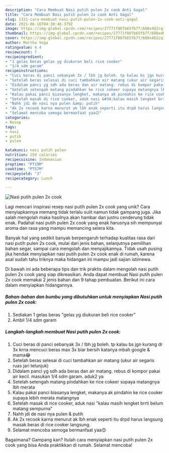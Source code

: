 ```yaml
---
description: "Cara Membuat Nasi putih pulen 2x cook Anti Gagal"
title: "Cara Membuat Nasi putih pulen 2x cook Anti Gagal"
slug: 1331-cara-membuat-nasi-putih-pulen-2x-cook-anti-gagal
date: 2021-06-16T04:30:46.379Z
image: https://img-global.cpcdn.com/recipes/27771f807b65fb7f/680x482cq70/nasi-putih-pulen-2x-cook-foto-resep-utama.jpg
thumbnail: https://img-global.cpcdn.com/recipes/27771f807b65fb7f/680x482cq70/nasi-putih-pulen-2x-cook-foto-resep-utama.jpg
cover: https://img-global.cpcdn.com/recipes/27771f807b65fb7f/680x482cq70/nasi-putih-pulen-2x-cook-foto-resep-utama.jpg
author: Martha Vega
ratingvalue: 4.4
reviewcount: 7
recipeingredient:
- "1 gelas beras gelas yg diukuran beli rice cooker"
- "1/4 sdm garam"
recipeinstructions:
- "Cuci beras di panci sebanyak 3x / lbh jg boleh. tp kalau bs jgn kurang dr 3x krna mencuci beras max 3x biar bersih katanya mbah google &amp; mama😂"
- "Setelah beras selesai di cuci tambahkan air matang (ukur air segaris ruas jari telunjuk)"
- "Didalam panci yg sdh ada beras dan air matang. rebus di kompor pakai air kecil. masukan 1/4 sdm garam. aduk2 ya"
- "Setelah setengah matang pindahkan ke rice cokeer supaya matangnya lbh merata"
- "Kalau pakai panci biasanya lengket, makanya ak pindahin ke rice cooker supaya lebih merata matangnya"
- "Setelah masak di rice cooker, aduk nasi &#34;kalau masih lengket brrti belum matang sempurna&#34;"
- "Nahh jdi de nasi nya pulen &amp; putih"
- "Ak 2x recook karna menurut ak lbh enak seperti itu drpd harus langsung masak beras di rice cooker langsung."
- "Selamat mencoba semoga bermanfaat yaa😊"
categories:
- Resep
tags:
- nasi
- putih
- pulen

katakunci: nasi putih pulen 
nutrition: 259 calories
recipecuisine: Indonesian
preptime: "PT19M"
cooktime: "PT57M"
recipeyield: "3"
recipecategory: Lunch

---
```



![Nasi putih pulen 2x cook](https://img-global.cpcdn.com/recipes/27771f807b65fb7f/680x482cq70/nasi-putih-pulen-2x-cook-foto-resep-utama.jpg)

Lagi mencari inspirasi resep nasi putih pulen 2x cook yang unik? Cara menyiapkannya memang tidak terlalu sulit namun tidak gampang juga. Jika salah mengolah maka hasilnya akan hambar dan justru cenderung tidak enak. Padahal nasi putih pulen 2x cook yang enak harusnya sih mempunyai aroma dan rasa yang mampu memancing selera kita.

Banyak hal yang sedikit banyak berpengaruh terhadap kualitas rasa dari nasi putih pulen 2x cook, mulai dari jenis bahan, selanjutnya pemilihan bahan segar, sampai cara mengolah dan menyajikannya. Tidak usah pusing jika hendak menyiapkan nasi putih pulen 2x cook enak di rumah, karena asal sudah tahu triknya maka hidangan ini mampu jadi sajian istimewa.




Di bawah ini ada beberapa tips dan trik praktis dalam mengolah nasi putih pulen 2x cook yang siap dikreasikan. Anda dapat membuat Nasi putih pulen 2x cook memakai 2 jenis bahan dan 9 tahap pembuatan. Berikut ini cara dalam menyiapkan hidangannya.

<!--inarticleads1-->

##### Bahan-bahan dan bumbu yang dibutuhkan untuk menyiapkan Nasi putih pulen 2x cook:

1. Sediakan 1 gelas beras &#34;gelas yg diukuran beli rice cooker&#34;
1. Ambil 1/4 sdm garam




<!--inarticleads2-->

##### Langkah-langkah membuat Nasi putih pulen 2x cook:

1. Cuci beras di panci sebanyak 3x / lbh jg boleh. tp kalau bs jgn kurang dr 3x krna mencuci beras max 3x biar bersih katanya mbah google &amp; mama😂
1. Setelah beras selesai di cuci tambahkan air matang (ukur air segaris ruas jari telunjuk)
1. Didalam panci yg sdh ada beras dan air matang. rebus di kompor pakai air kecil. masukan 1/4 sdm garam. aduk2 ya
1. Setelah setengah matang pindahkan ke rice cokeer supaya matangnya lbh merata
1. Kalau pakai panci biasanya lengket, makanya ak pindahin ke rice cooker supaya lebih merata matangnya
1. Setelah masak di rice cooker, aduk nasi &#34;kalau masih lengket brrti belum matang sempurna&#34;
1. Nahh jdi de nasi nya pulen &amp; putih
1. Ak 2x recook karna menurut ak lbh enak seperti itu drpd harus langsung masak beras di rice cooker langsung.
1. Selamat mencoba semoga bermanfaat yaa😊




Bagaimana? Gampang kan? Itulah cara menyiapkan nasi putih pulen 2x cook yang bisa Anda praktikkan di rumah. Selamat mencoba!
